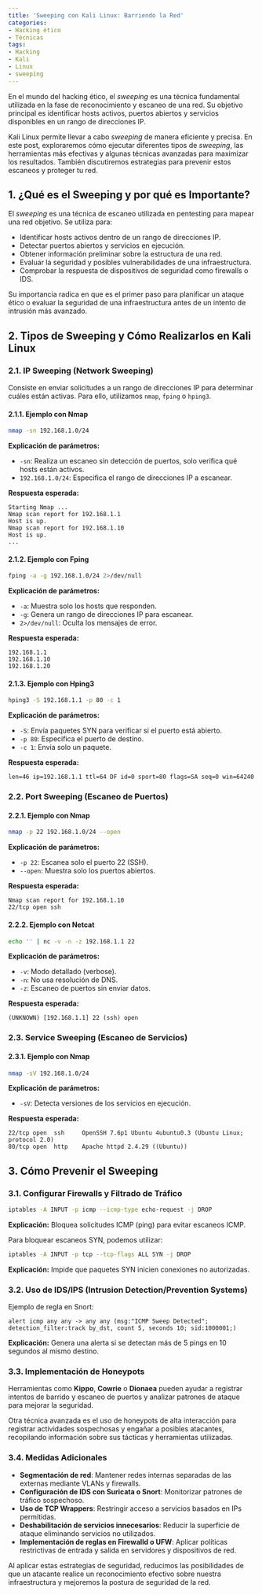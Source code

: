```yaml
---
title: 'Sweeping con Kali Linux: Barriendo la Red'
categories:
- Hacking ético
- Técnicas
tags:
- Hacking
- Kali
- Linux
- sweeping
---
```


En el mundo del hacking ético, el *sweeping* es una técnica fundamental utilizada en la fase de reconocimiento y escaneo de una red. Su objetivo principal es identificar hosts activos, puertos abiertos y servicios disponibles en un rango de direcciones IP.

Kali Linux permite llevar a cabo *sweeping* de manera eficiente y precisa. En este post, exploraremos cómo ejecutar diferentes tipos de *sweeping*, las herramientas más efectivas y algunas técnicas avanzadas para maximizar los resultados. También discutiremos estrategias para prevenir estos escaneos y proteger tu red.

## 1. ¿Qué es el Sweeping y por qué es Importante?

El *sweeping* es una técnica de escaneo utilizada en pentesting para mapear una red objetivo. Se utiliza para:

- Identificar hosts activos dentro de un rango de direcciones IP.
- Detectar puertos abiertos y servicios en ejecución.
- Obtener información preliminar sobre la estructura de una red.
- Evaluar la seguridad y posibles vulnerabilidades de una infraestructura.
- Comprobar la respuesta de dispositivos de seguridad como firewalls o IDS.

Su importancia radica en que es el primer paso para planificar un ataque ético o evaluar la seguridad de una infraestructura antes de un intento de intrusión más avanzado.

## 2. Tipos de Sweeping y Cómo Realizarlos en Kali Linux

### 2.1. IP Sweeping (Network Sweeping)

Consiste en enviar solicitudes a un rango de direcciones IP para determinar cuáles están activas. Para ello, utilizamos `nmap`, `fping` o `hping3`.

#### 2.1.1. Ejemplo con Nmap

```bash
nmap -sn 192.168.1.0/24
```

**Explicación de parámetros:**
- `-sn`: Realiza un escaneo sin detección de puertos, solo verifica qué hosts están activos.
- `192.168.1.0/24`: Especifica el rango de direcciones IP a escanear.

**Respuesta esperada:**
```plaintext
Starting Nmap ...
Nmap scan report for 192.168.1.1
Host is up.
Nmap scan report for 192.168.1.10
Host is up.
...
```

#### 2.1.2. Ejemplo con Fping

```bash
fping -a -g 192.168.1.0/24 2>/dev/null
```

**Explicación de parámetros:**
- `-a`: Muestra solo los hosts que responden.
- `-g`: Genera un rango de direcciones IP para escanear.
- `2>/dev/null`: Oculta los mensajes de error.

**Respuesta esperada:**
```plaintext
192.168.1.1
192.168.1.10
192.168.1.20
```

#### 2.1.3. Ejemplo con Hping3

```bash
hping3 -S 192.168.1.1 -p 80 -c 1
```

**Explicación de parámetros:**
- `-S`: Envía paquetes SYN para verificar si el puerto está abierto.
- `-p 80`: Especifica el puerto de destino.
- `-c 1`: Envía solo un paquete.

**Respuesta esperada:**
```plaintext
len=46 ip=192.168.1.1 ttl=64 DF id=0 sport=80 flags=SA seq=0 win=64240
```

### 2.2. Port Sweeping (Escaneo de Puertos)

#### 2.2.1. Ejemplo con Nmap

```bash
nmap -p 22 192.168.1.0/24 --open
```

**Explicación de parámetros:**
- `-p 22`: Escanea solo el puerto 22 (SSH).
- `--open`: Muestra solo los puertos abiertos.

**Respuesta esperada:**
```plaintext
Nmap scan report for 192.168.1.10
22/tcp open ssh
```

#### 2.2.2. Ejemplo con Netcat

```bash
echo '' | nc -v -n -z 192.168.1.1 22
```

**Explicación de parámetros:**
- `-v`: Modo detallado (verbose).
- `-n`: No usa resolución de DNS.
- `-z`: Escaneo de puertos sin enviar datos.

**Respuesta esperada:**
```plaintext
(UNKNOWN) [192.168.1.1] 22 (ssh) open
```

### 2.3. Service Sweeping (Escaneo de Servicios)

#### 2.3.1. Ejemplo con Nmap

```bash
nmap -sV 192.168.1.0/24
```

**Explicación de parámetros:**
- `-sV`: Detecta versiones de los servicios en ejecución.

**Respuesta esperada:**
```plaintext
22/tcp open  ssh     OpenSSH 7.6p1 Ubuntu 4ubuntu0.3 (Ubuntu Linux; protocol 2.0)
80/tcp open  http    Apache httpd 2.4.29 ((Ubuntu))
```

## 3. Cómo Prevenir el Sweeping

### 3.1. Configurar Firewalls y Filtrado de Tráfico

```bash
iptables -A INPUT -p icmp --icmp-type echo-request -j DROP
```

**Explicación:** Bloquea solicitudes ICMP (ping) para evitar escaneos ICMP.

Para bloquear escaneos SYN, podemos utilizar:

```bash
iptables -A INPUT -p tcp --tcp-flags ALL SYN -j DROP
```

**Explicación:** Impide que paquetes SYN inicien conexiones no autorizadas.

### 3.2. Uso de IDS/IPS (Intrusion Detection/Prevention Systems)

Ejemplo de regla en Snort:

```plaintext
alert icmp any any -> any any (msg:"ICMP Sweep Detected"; detection_filter:track by_dst, count 5, seconds 10; sid:1000001;)
```

**Explicación:** Genera una alerta si se detectan más de 5 pings en 10 segundos al mismo destino.

### 3.3. Implementación de Honeypots

Herramientas como **Kippo**, **Cowrie** o **Dionaea** pueden ayudar a registrar intentos de barrido y escaneo de puertos y analizar patrones de ataque para mejorar la seguridad.

Otra técnica avanzada es el uso de honeypots de alta interacción para registrar actividades sospechosas y engañar a posibles atacantes, recopilando información sobre sus tácticas y herramientas utilizadas.

### 3.4. Medidas Adicionales

- **Segmentación de red**: Mantener redes internas separadas de las externas mediante VLANs y firewalls.
- **Configuración de IDS con Suricata o Snort**: Monitorizar patrones de tráfico sospechoso.
- **Uso de TCP Wrappers**: Restringir acceso a servicios basados en IPs permitidas.
- **Deshabilitación de servicios innecesarios**: Reducir la superficie de ataque eliminando servicios no utilizados.
- **Implementación de reglas en Firewalld o UFW**: Aplicar políticas restrictivas de entrada y salida en servidores y dispositivos de red.

Al aplicar estas estrategias de seguridad, reducimos las posibilidades de que un atacante realice un reconocimiento efectivo sobre nuestra infraestructura y mejoremos la postura de seguridad de la red.
